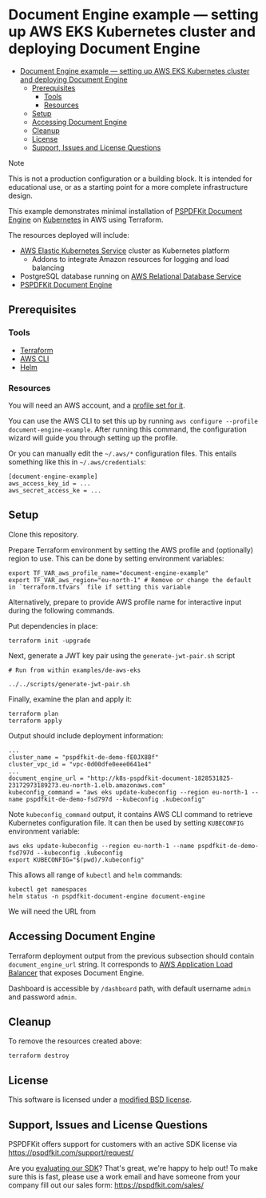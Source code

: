 # Document Engine example — setting up AWS EKS Kubernetes cluster and deploying Document Engine

- [Document Engine example — setting up AWS EKS Kubernetes cluster and deploying Document Engine](#document-engine-example--setting-up-aws-eks-kubernetes-cluster-and-deploying-document-engine)
  - [Prerequisites](#prerequisites)
    - [Tools](#tools)
    - [Resources](#resources)
  - [Setup](#setup)
  - [Accessing Document Engine](#accessing-document-engine)
  - [Cleanup](#cleanup)
  - [License](#license)
  - [Support, Issues and License Questions](#support-issues-and-license-questions)

> [!NOTE]
> This is not a production configuration or a building block. 
> It is intended for educational use, or as a starting point for a more complete infrastructure design.

This example demonstrates minimal installation of [PSPDFKit Document Engine](https://pspdfkit.com/guides/document-engine/) on 
[Kubernetes](https://kubernetes.io/) in AWS using Terraform.

The resources deployed will include:
 * [AWS Elastic Kubernetes Service](https://docs.aws.amazon.com/eks/latest/userguide/what-is-eks.html) cluster as Kubernetes platform
   * Addons to integrate Amazon resources for logging and load balancing
 * PostgreSQL database running on [AWS Relational Database Service](https://aws.amazon.com/rds/)
 * [PSPDFKit Document Engine](https://pspdfkit.com/guides/document-engine/)

## Prerequisites

### Tools

* [Terraform](https://developer.hashicorp.com/terraform/tutorials/aws-get-started/install-cli)
* [AWS CLI](https://docs.aws.amazon.com/cli/latest/userguide/getting-started-install.html)
* [Helm](https://helm.sh/docs/intro/install/)

### Resources

You will need an AWS account, and a [profile set for it](https://docs.aws.amazon.com/cli/latest/userguide/cli-configure-files.html#cli-configure-files-using-profiles).

You can use the AWS CLI to set this up by running `aws configure --profile document-engine-example`. After running this command, the configuration wizard will guide you through setting up the profile. 

Or you can manually edit the `~/.aws/*` configuration files. 
This entails something like this in `~/.aws/credentials`:


```
[document-engine-example]
aws_access_key_id = ...
aws_secret_access_ke = ...
```

## Setup

Clone this repository.

Prepare Terraform environment by setting the AWS profile and (optionally) region to use. This can be done by setting environment variables:

```shell
export TF_VAR_aws_profile_name="document-engine-example"
export TF_VAR_aws_region="eu-north-1" # Remove or change the default in `terraform.tfvars` file if setting this variable
```

Alternatively, prepare to provide AWS profile name for interactive input during the following commands. 

Put dependencies in place:

```shell
terraform init -upgrade
```

Next, generate a JWT key pair using the `generate-jwt-pair.sh` script

```shell
# Run from within examples/de-aws-eks

../../scripts/generate-jwt-pair.sh
```

Finally, examine the plan and apply it:

```shell
terraform plan
terraform apply
```

Output should include deployment information: 

```
...
cluster_name = "pspdfkit-de-demo-fE0JX8Bf"
cluster_vpc_id = "vpc-0d00dfe0eee0641e4"
...
document_engine_url = "http://k8s-pspdfkit-document-1828531825-23172973189273.eu-north-1.elb.amazonaws.com"
kubeconfig_command = "aws eks update-kubeconfig --region eu-north-1 --name pspdfkit-de-demo-fsd797d --kubeconfig .kubeconfig"
```

Note `kubeconfig_command` output, it contains AWS CLI command to retrieve Kubernetes configuration file. It can then be used by setting `KUBECONFIG` environment variable: 

```shell
aws eks update-kubeconfig --region eu-north-1 --name pspdfkit-de-demo-fsd797d --kubeconfig .kubeconfig
export KUBECONFIG="$(pwd)/.kubeconfig"
```

This allows all range of `kubectl` and `helm` commands: 

```shell
kubectl get namespaces
helm status -n pspdfkit-document-engine document-engine
```

We will need the URL from 

## Accessing Document Engine

Terraform deployment output from the previous subsection should contain `document_engine_url` string. 
It corresponds to [AWS Application Load Balancer](https://docs.aws.amazon.com/elasticloadbalancing/latest/application/introduction.html) that exposes Document Engine. 

Dashboard is accessible by `/dashboard` path, with default username `admin` and password `admin`.

## Cleanup

To remove the resources created above: 

```shell
terraform destroy
```

## License

This software is licensed under a [modified BSD license](LICENSE).

## Support, Issues and License Questions

PSPDFKit offers support for customers with an active SDK license via https://pspdfkit.com/support/request/

Are you [evaluating our SDK](https://pspdfkit.com/try/)? That's great, we're happy to help out! To make sure this is fast, please use a work email and have someone from your company fill out our sales form: https://pspdfkit.com/sales/

